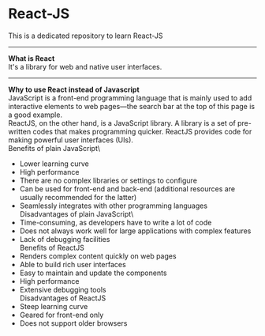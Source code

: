# React-JS
This is a dedicated repository to learn React-JS

***

**What is React**  
It's a library for web and native user interfaces.

***

**Why to use React instead of Javascript**  
JavaScript is a front-end programming language that is mainly used to add interactive elements to web pages—the search bar at the top of this page is a good example.\
ReactJS, on the other hand, is a JavaScript library.  A library is a set of pre-written codes that makes programming quicker. ReactJS provides code for making powerful user interfaces (UIs).\
Benefits of plain JavaScript\
- Lower learning curve
- High performance
- There are no complex libraries or settings to configure
- Can be used for front-end and back-end (additional resources are usually recommended for the latter)
- Seamlessly integrates with other programming languages
\
Disadvantages of plain JavaScript\
- Time-consuming, as developers have to write a lot of code
- Does not always work well for large applications with complex features
- Lack of debugging facilities  
Benefits of ReactJS  
- Renders complex content quickly on web pages
- Able to build rich user interfaces
- Easy to maintain and update the components
- High performance
- Extensive debugging tools  
Disadvantages of ReactJS  
- Steep learning curve
- Geared for front-end only
- Does not support older browsers  